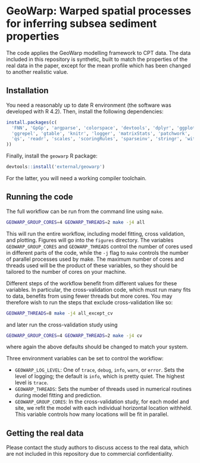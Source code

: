# GeoWarp: Warped spatial processes for inferring subsea sediment properties

The code applies the GeoWarp modelling framework to CPT data. The data included in this repository is synthetic, built to match the properties of the real data in the paper, except for the mean profile which has been changed to another realistic value.

## Installation

You need a reasonably up to date R environment (the software was developed with R 4.2). Then, install the following dependencies:

```r
install.packages(c(
  'FNN', 'GpGp', 'argparse', 'colorspace', 'devtools', 'dplyr', 'ggplot2',
  'ggrepel', 'gtable', 'knitr', 'logger', 'matrixStats', 'patchwork', 'plot3D',
  'qs', 'readr', 'scales', 'scoringRules', 'sparseinv', 'stringr', 'withr'
))
```

Finally, install the `geowarp` R package:

```r
devtools::install('external/geowarp')
```

For the latter, you will need a working compiler toolchain.

## Running the code

The full workflow can be run from the command line using `make`.

```bash
GEOWARP_GROUP_CORES=4 GEOWARP_THREADS=2 make -j4 all
```

This will run the entire workflow, including model fitting, cross validation, and plotting. Figures will go into the `figures` directory. The variables `GEOWARP_GROUP_CORES` and `GEOWARP_THREADS` control the number of cores used in different parts of the code, while the `-j` flag to `make` controls the number of parallel processes used by make. The maximum number of cores and threads used will be the product of these variables, so they should be tailored to the number of cores on your machine.

Different steps of the workflow benefit from different values for these variables. In particular, the cross-validation code, which must run many fits to data, benefits from using fewer threads but more cores. You may therefore wish to run the steps that exclude cross-validation like so:

```bash
GEOWARP_THREADS=8 make -j4 all_except_cv
```

and later run the cross-validation study using

```bash
GEOWARP_GROUP_CORES=4 GEOWARP_THREADS=2 make -j4 cv
```

where again the above defaults should be changed to match your system.

Three environment variables can be set to control the workflow:
- `GEOWARP_LOG_LEVEL`: One of `trace`, `debug`, `info`, `warn`, or `error`. Sets the level of logging; the default is `info`, which is pretty quiet. The highest level is `trace`.
- `GEOWARP_THREADS`: Sets the number of threads used in numerical routines during model fitting and prediction.
- `GEOWARP_GROUP_CORES`: In the cross-validation study, for each model and site, we refit the model with each individual horizontal location withheld. This variable controls how many locations will be fit in parallel.

## Getting the real data

Please contact the study authors to discuss access to the real data, which are not included in this repository due to commercial confidentiality.
